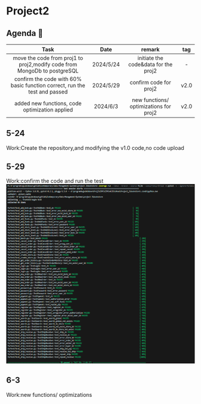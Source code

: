 # Project2

## Agenda :calendar:
  
|  Task  |  Date  | remark | tag |
|  :-----: | :------: | :-----:| :-----:|
|  move the code from proj1 to proj2,modify code from MongoDb to postgreSQL |2024/5/24  | initiate the code&data for the proj2 | - |
|  confirm the code with 60% basic function correct, run the test and passed |2024/5/29 | confirm code for proj2 | v2.0 |
|  added new functions, code optimization applied |2024/6/3 | new functions/ optimizations for proj2 | v2.0 |


## 5-24

Work:Create the repository,and modifying the v1.0 code,no code upload

## 5-29

Work:confirm the code and run the test
![error](./temp_result/reportv2.0.png)

## 6-3

Work:new functions/ optimizations


